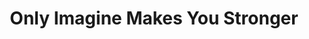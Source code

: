 ---
layout: album
title: Only Imagine Makes You Stronger
hidden: true
description: ['As the world faces a variety of difficulties, some people cannot afford to think about others and some care about others. If you ask me What really matters?','OIMYS は、濱田英明さんの#Stayhome企画の一つ']
cover_number: 1
photos:
 - url: /img/albums/oimys/OIMYS-1.jpg
 - url: /img/albums/oimys/OIMYS-2.jpg
 - url: /img/albums/oimys/OIMYS-3.jpg
 - url: /img/albums/oimys/OIMYS-4.jpg
 - url: /img/albums/oimys/OIMYS-5.jpg
 - url: /img/albums/oimys/OIMYS-6.jpg
 - url: /img/albums/oimys/OIMYS-7.jpg
 - url: /img/albums/oimys/OIMYS-8.jpg


---